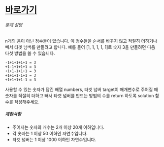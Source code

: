 

# [바로가기](https://school.programmers.co.kr/learn/courses/30/lessons/43165)




###### 문제 설명

n개의 음이 아닌 정수들이 있습니다. 이 정수들을 순서를 바꾸지 않고 적절히 더하거나 빼서 타겟 넘버를 만들려고 합니다. 예를 들어 [1, 1, 1, 1, 1]로 숫자 3을 만들려면 다음 다섯 방법을 쓸 수 있습니다.

```
-1+1+1+1+1 = 3
+1-1+1+1+1 = 3
+1+1-1+1+1 = 3
+1+1+1-1+1 = 3
+1+1+1+1-1 = 3
```

사용할 수 있는 숫자가 담긴 배열 numbers, 타겟 넘버 target이 매개변수로 주어질 때 숫자를 적절히 더하고 빼서 타겟 넘버를 만드는 방법의 수를 return 하도록 solution 함수를 작성해주세요.

##### 제한사항

-   주어지는 숫자의 개수는 2개 이상 20개 이하입니다.
-   각 숫자는 1 이상 50 이하인 자연수입니다.
-   타겟 넘버는 1 이상 1000 이하인 자연수입니다.

